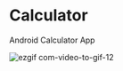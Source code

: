 # Calculator
Android Calculator App

![ezgif com-video-to-gif-12](https://user-images.githubusercontent.com/49708426/113063122-63b86a80-917a-11eb-9308-7d68445644b5.gif)
